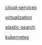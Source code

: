 

[cloud-services](cloud-services.md)

[virtualization](virtualization.md)

[elastic-search](elastic-search.md)

[kubernetes](kubernetes.md)


